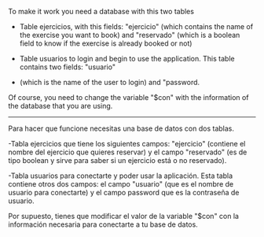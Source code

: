 To make it work you need a database with this two tables

- Table ejercicios, with this fields: "ejercicio" (which contains the name of the exercise you want to book)
and "reservado" (which is a boolean field to know if the exercise is already booked or not)

- Table usuarios to login and begin to use the application. This table contains two fields: "usuario"
- (which is the name of the user to login) and "password.

Of course, you need to change the variable "$con" with the information of the database that you are using.

--------------------------------------------------------------------------------------------------------------------

Para hacer que funcione necesitas una base de datos con dos tablas.

-Tabla ejercicios que tiene los siguientes campos: "ejercicio" (contiene el nombre del ejercicio que quieres
reservar) y el campo "reservado" (es de tipo boolean y sirve para saber si un ejercicio está o no reservado).

-Tabla usuarios para conectarte y poder usar la aplicación. Esta tabla contiene otros dos campos: el campo
"usuario" (que es el nombre de usuario para conectarte) y el campo password que es la contraseña de usuario.

Por supuesto, tienes que modificar el valor de la variable "$con" con la información necesaria para conectarte
a tu base de datos.
